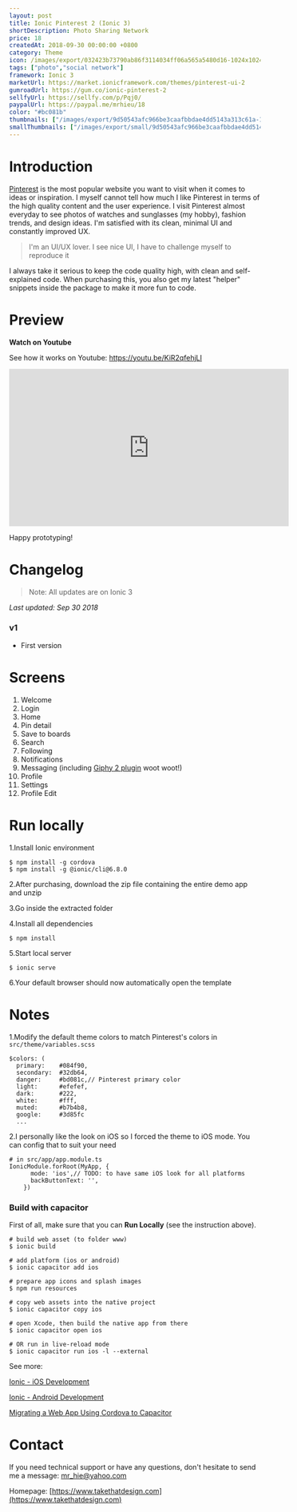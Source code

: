 ```yaml
---
layout: post
title: Ionic Pinterest 2 (Ionic 3)
shortDescription: Photo Sharing Network 
price: 18
createdAt: 2018-09-30 00:00:00 +0800
category: Theme
icon: /images/export/032423b73790ab86f3114034ff06a565a5480d16-1024x1024.jpg
tags: ["photo","social network"]
framework: Ionic 3
marketUrl: https://market.ionicframework.com/themes/pinterest-ui-2
gumroadUrl: https://gum.co/ionic-pinterest-2
sellfyUrl: https://sellfy.com/p/Pqj0/
paypalUrl: https://paypal.me/mrhieu/18
color: "#bc081b"
thumbnails: ["/images/export/9d50543afc966be3caafbbdae4dd5143a313c61a-1242x2208.jpg","/images/export/8e90fdc185f0cf1f5271e5e8d9306b8cfb6ae7f1-1242x2208.jpg","/images/export/64826dfa1100f7cd46ca6157a95da89730b113ed-1242x2208.jpg","/images/export/6791b041bf83853ef9e37c8b20993b6f7fc74c8c-1242x2208.jpg","/images/export/13c35984fb4722612183f7d01fc56005a9bbfcc6-1242x2208.jpg","/images/export/c2ed83fc6a8c0c9a34e4c556f589b7d8958d36c5-1242x2208.jpg","/images/export/8698be89b7507ce92c6d50a0778b5469a4ce97cf-1242x2208.jpg","/images/export/31cac8526ec8ec62e43e6dd63e389352a0c39d8f-412x734.gif"]
smallThumbnails: ["/images/export/small/9d50543afc966be3caafbbdae4dd5143a313c61a-1242x2208.jpg","/images/export/small/8e90fdc185f0cf1f5271e5e8d9306b8cfb6ae7f1-1242x2208.jpg","/images/export/small/64826dfa1100f7cd46ca6157a95da89730b113ed-1242x2208.jpg"]
---
```


# Introduction

[Pinterest](http://www.pinterest.com/) is the most popular website you want to visit when it comes to ideas or inspiration. I myself cannot tell how much I like Pinterest in terms of the high quality content and the user experience. I visit Pinterest almost everyday to see photos of watches and sunglasses (my hobby), fashion trends, and design ideas. I'm satisfied with its clean, minimal UI and constantly improved UX.

> I'm an UI/UX lover. I see nice UI, I have to challenge myself to reproduce it 

I always take it serious to keep the code quality high, with clean and self-explained code. When purchasing this, you also get my latest "helper" snippets inside the package to make it more fun to code.

# Preview




**Watch on Youtube**

See how it works on Youtube: https://youtu.be/KiR2qfehjLI

<iframe width="560" height="315" src="https://www.youtube.com/embed/KiR2qfehjLI" frameborder="0" allow="accelerometer; autoplay; encrypted-media; gyroscope; picture-in-picture" allowfullscreen></iframe>


Happy prototyping!


# Changelog

> Note: All updates are on Ionic 3

*Last updated: Sep 30 2018*

### v1

* First version


# Screens

1. Welcome
2. Login
3. Home
4. Pin detail
5. Save to boards
6. Search
7. Following
8. Notifications
9. Messaging (including [Giphy 2 plugin](https://market.ionicframework.com/plugins/ionic-giphy-2) woot woot!)
10. Profile
11. Settings
12. Profile Edit


# Run locally
1.Install Ionic environment

```
$ npm install -g cordova
$ npm install -g @ionic/cli@6.8.0
```

2.After purchasing, download the zip file containing the entire demo app and unzip

3.Go inside the extracted folder

4.Install all dependencies

```
$ npm install
```

5.Start local server
```
$ ionic serve
```

6.Your default browser should now automatically open the template


# Notes

1.Modify the default theme colors to match Pinterest's colors in `src/theme/variables.scss`

```
$colors: (
  primary:    #084f90,
  secondary:  #32db64,
  danger:     #bd081c,// Pinterest primary color
  light:      #efefef,
  dark:       #222,
  white:      #fff,
  muted:      #b7b4b8,
  google:     #3d85fc
  ...
```

2.I personally like the look on iOS so I forced the theme to iOS mode. You can config that to suit your need

```
# in src/app/app.module.ts
IonicModule.forRoot(MyApp, {
      mode: 'ios',// TODO: to have same iOS look for all platforms
      backButtonText: '',
    })
```

### Build with capacitor

First of all, make sure that you can **Run Locally** (see the instruction above).

```
# build web asset (to folder www)
$ ionic build

# add platform (ios or android)
$ ionic capacitor add ios

# prepare app icons and splash images
$ npm run resources

# copy web assets into the native project
$ ionic capacitor copy ios

# open Xcode, then build the native app from there
$ ionic capacitor open ios

# OR run in live-reload mode
$ ionic capacitor run ios -l --external
```

See more: 

[Ionic - iOS Development](https://ionicframework.com/docs/building/ios)

[Ionic - Android Development](https://ionicframework.com/docs/building/android)

[Migrating a Web App Using Cordova to Capacitor](https://capacitor.ionicframework.com/docs/cordova/migrating-from-cordova-to-capacitor/)

# Contact
If you need technical support or have any questions, don't hesitate to send me a message: [mr_hie@yahoo.com](mailto:mr_hie@yahoo.com)

Homepage: [https://www.takethatdesign.com](https://www.takethatdesign.com)
